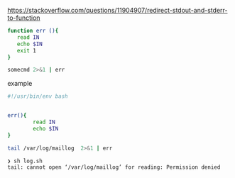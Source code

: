 
https://stackoverflow.com/questions/11904907/redirect-stdout-and-stderr-to-function


```bash
function err (){
   read IN
   echo $IN
   exit 1
}

somecmd 2>&1 | err

```


example
```bash
#!/usr/bin/env bash


err(){
        read IN
        echo $IN
}

tail /var/log/maillog  2>&1 | err
```

```console
❯ sh log.sh
tail: cannot open ‘/var/log/maillog’ for reading: Permission denied
```
